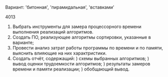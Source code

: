 Вариант: 'битонная', 'пирамидальная', 'вставками'

4013

1. Выбрать инструменты для замера процессорного времени выполнения реализаций алгоритмов.
2. Создать ПО, реализующее алгоритмы сортировки, указанные в варианте;
3. Провести анализ затрат работы программы по времени и по памяти, выяснить влияющие на них характристики.
4. Создать отчёт, содержащий:
) схемы выбранных алгоритмов;
) вывод оценки трудоемкости алгоритмов;
) результаты замеров времени и памяти реализации;
) обобщающий вывод.
